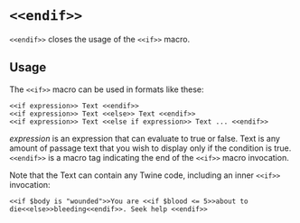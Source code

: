 # `<<endif>>`

`<<endif>>` closes the usage of the `<<if>>` macro.

## Usage

The `<<if>>` macro can be used in formats like these:

```twee
<<if expression>> Text <<endif>>
<<if expression>> Text <<else>> Text <<endif>>
<<if expression>> Text <<else if expression>> Text ... <<endif>>
```

*expression* is an expression that can evaluate to true or false. Text is any amount of passage text that you wish to display only if the condition is true. `<<endif>>` is a macro tag indicating the end of the `<<if>>` macro invocation.

Note that the Text can contain any Twine code, including an inner `<<if>>` invocation:

```twee
<<if $body is "wounded">>You are <<if $blood <= 5>>about to die<<else>>bleeding<<endif>>. Seek help <<endif>>
```
